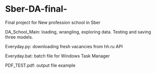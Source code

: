 # Sber-DA-final-
Final project for New profession school in Sber

DA_School_Main: loading, wrangling, exploring data. Testing and saving three models. 

Everyday.py: downloading fresh vacancies from hh.ru API

Everyday.bat: batch file for Windows Task Manager

PDF_TEST.pdf: output file example
